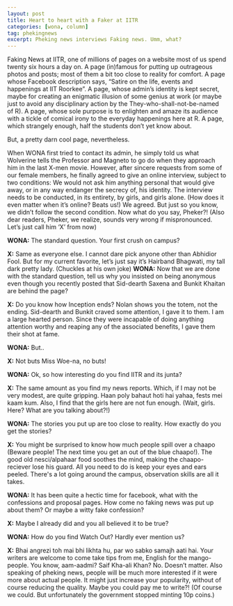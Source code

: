 ```yaml
---
layout: post
title: Heart to heart with a Faker at IITR
categories: [wona, column]
tag: phekingnews
excerpt: Pheking news interviews Faking news. Umm, what?
---
```


Faking News at IITR, one of millions of pages on a website most of us spend twenty six hours a day on. A page (in)famous for putting up outrageous photos and posts; most of them a bit too close to reality for comfort. A page whose Facebook description says, “Satire on the life, events and happenings at IIT Roorkee”. A page, whose admin’s identity is kept secret, maybe for creating an enigmatic illusion of some genius at work (or maybe just to avoid any disciplinary action by the They-who-shall-not-be-named of R). A page, whose sole purpose is to enlighten and amaze its audience with a tickle of comical irony to the everyday happenings here at R. A page, which strangely enough, half the students don’t yet know about.

But, a pretty darn cool page, nevertheless.

When WONA first tried to contact its admin, he simply told us what Wolverine tells the Professor and Magneto to go do when they approach him in the last X-men movie. However, after sincere requests from some of our female members, he finally agreed to give an online interview, subject to two conditions:
We would not ask him anything personal that would give away, or in any way endanger the secrecy of, his identity.
The interview needs to be conducted, in its entirety, by girls, and girls alone. (How does it even matter when it’s online? Beats us!)
We agreed. But just so you know, we didn’t follow the second condition. Now what do you say, Pheker?! (Also dear readers, Pheker, we realize, sounds very wrong if mispronounced. Let’s just call him ‘X’ from now)   

**WONA:** The standard question. Your first crush on campus?

**X:** Same as everyone else. I cannot dare pick anyone other than Abhidior Fool. But for my current favorite, let’s just say it’s Hairband Bhagwati, my tall dark pretty lady. (Chuckles at his own joke)
**WONA:** Now that we are done with the standard question, tell us why you insisted on being anonymous even though you recently posted that Sid-dearth Saxena and Bunkit Khaitan are behind the page?

**X:** Do you know how Inception ends? Nolan shows you the totem, not the ending. Sid-dearth and Bunkit craved some attention, I gave it to them. I am a large hearted person. Since they were incapable of doing anything attention worthy and reaping any of the associated benefits, I gave them their shot at fame.

**WONA:** But..

**X:** Not buts Miss Woe-na, no buts!

**WONA:** Ok, so how interesting do you find IITR and its junta?

**X:** The same amount as you find my news reports. Which, if I may not be very modest, are quite gripping. Haan poly bahaut hoti hai yahaa, fests mei kaam kum. Also, I find that the girls here are not fun enough.
(Wait, girls. Here? What are you talking about?!)

**WONA:** The stories you put up are too close to reality. How exactly do you get the stories?

**X:** You might be surprised to know how much people spill over a chaapo (Beware people! The next time you get an out of the blue chaapo!). The good old nesci/alpahaar food soothes the mind, making the chaapo-reciever lose his guard. All you need to do is keep your eyes and ears peeled. There's a lot going around the campus, observation skills are all it takes.

**WONA:** It has been quite a hectic time for facebook, what with the confessions and proposal pages. How come no faking news was put up about them? Or maybe a witty fake confession?

**X:** Maybe I already did and you all believed it to be true?

**WONA:** How do you find Watch Out? Hardly ever mention us?

**X:** Bhai angrezi toh mai bhi likhta hu, par wo sabko samajh aati hai. Your writers are welcome to come take tips from me, English for the mango-people. You know, aam-aadmi? Saif Kha-ali Khan? No. Doesn’t matter. Also speaking of pheking news, people will be much more interested if it were more about actual people. It might just increase your popularity, without of course reducing the quality. Maybe you could pay me to write?!  (Of course we could. But unfortunately the government stopped minting 10p coins.)
